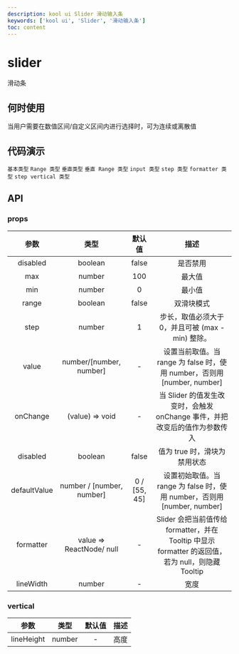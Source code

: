 ```yaml
---
description: kool ui Slider 滑动输入条
keywords: ['kool ui', 'Slider', '滑动输入条']
toc: content
---
```


# slider

滑动条

## 何时使用

当用户需要在数值区间/自定义区间内进行选择时，可为连续或离散值

## 代码演示

<code src="./demo/BasicSlider.tsx">基本类型</code>
<code src="./demo/SilderRange.tsx">Range 类型</code>
<code src="./demo/BasicSliderVertical.tsx">垂直类型</code>
<code src="./demo/SliderRangeVertical.tsx">垂直 Range 类型</code>
<code src="./demo/InputSlider.tsx">input 类型</code>
<code src="./demo/StepSlider.tsx">step 类型</code>
<code src="./demo/FormatterSlider.tsx">formatter 类型</code>
<code src="./demo/StepVerticalSlider.tsx">step vertical 类型</code>

## API

### props

|     参数     |           类型            |    默认值    |                                                描述                                                |
| :----------: | :-----------------------: | :----------: | :------------------------------------------------------------------------------------------------: |
|   disabled   |          boolean          |    false     |                                              是否禁用                                              |
|     max      |          number           |     100      |                                               最大值                                               |
|     min      |          number           |      0       |                                               最小值                                               |
|    range     |          boolean          |    false     |                                             双滑块模式                                             |
|     step     |          number           |      1       |                         步长，取值必须大于 0，并且可被 (max - min) 整除。                          |
|    value     |  number/[number, number]  |      -       |              设置当前取值。当 range 为 false 时，使用 number，否则用 [number, number]              |
|   onChange   |      (value) => void      |      -       |             当 Slider 的值发生改变时，会触发 onChange 事件，并把改变后的值作为参数传入             |
|   disabled   |          boolean          |    false     |                                    值为 true 时，滑块为禁用状态                                    |
| defaultValue | number / [number, number] | 0 / [55, 45] |              设置初始取值。当 range 为 false 时，使用 number，否则用 [number, number]              |
|  formatter   | value => ReactNode/ null  |      -       | Slider 会把当前值传给 formatter，并在 Tooltip 中显示 formatter 的返回值，若为 null，则隐藏 Tooltip |
|  lineWidth   |          number           |      -       |                                                宽度                                                |

### vertical

|    参数    |  类型  | 默认值 | 描述 |
| :--------: | :----: | :----: | :--: |
| lineHeight | number |   -    | 高度 |
